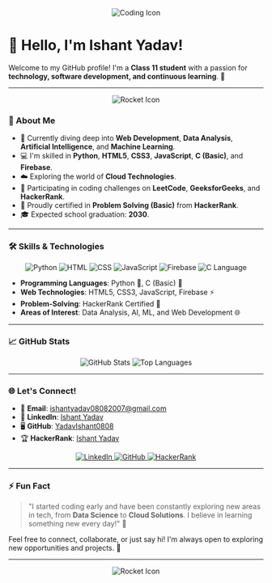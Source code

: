<div align="center">
  <img src="https://img.icons8.com/external-flatart-icons-outline-flatarticons/64/external-coding-web-development-flatart-icons-outline-flatarticons.png" alt="Coding Icon"/>
</div>

# 👋 Hello, I'm **Ishant Yadav!** 

Welcome to my GitHub profile! I'm a **Class 11 student** with a passion for **technology, software development, and continuous learning**. 🚀

---

<div align="center">
  <img src="https://img.icons8.com/ios-filled/100/000000/rocket.png" alt="Rocket Icon"/>
</div>

### 🚀 About Me
- 🌱 Currently diving deep into **Web Development**, **Data Analysis**, **Artificial Intelligence**, and **Machine Learning**.
- 💻 I'm skilled in **Python**, **HTML5**, **CSS3**, **JavaScript**, **C (Basic)**, and **Firebase**.
- ☁️ Exploring the world of **Cloud Technologies**.
- 🎯 Participating in coding challenges on **LeetCode**, **GeeksforGeeks**, and **HackerRank**.
- 🏅 Proudly certified in **Problem Solving (Basic)** from **HackerRank**.
- 🎓 Expected school graduation: **2030**.

---

### 🛠️ **Skills & Technologies**
<div align="center">
  <img src="https://img.icons8.com/color/48/000000/python.png" alt="Python"/> 
  <img src="https://img.icons8.com/color/48/000000/html-5--v1.png" alt="HTML"/> 
  <img src="https://img.icons8.com/color/48/000000/css3.png" alt="CSS"/> 
  <img src="https://img.icons8.com/color/48/000000/javascript--v1.png" alt="JavaScript"/>
  <img src="https://img.icons8.com/color/48/000000/firebase.png" alt="Firebase"/>
  <img src="https://img.icons8.com/color/48/000000/c-programming.png" alt="C Language"/>
</div>

- **Programming Languages**: Python 🐍, C (Basic) 🔵
- **Web Technologies**: HTML5, CSS3, JavaScript, Firebase ⚡
- **Problem-Solving**: HackerRank Certified 🌟
- **Areas of Interest**: Data Analysis, AI, ML, and Web Development 🌐

---

### 📈 **GitHub Stats**
<div align="center">
  <img src="https://github-readme-stats.vercel.app/api?username=YadavIshant0808&show_icons=true&theme=radical" alt="GitHub Stats"/>
  <img src="https://github-readme-stats.vercel.app/api/top-langs/?username=YadavIshant0808&layout=compact&theme=radical" alt="Top Languages"/>
</div>

---

### 🌐 **Let's Connect!**
- 📧 **Email**: [ishantyadav08082007@gmail.com](mailto:ishantyadav08082007@gmail.com)
- 💼 **LinkedIn**: [Ishant Yadav](https://www.linkedin.com/in/ishant-yadav-335716308)
- 🖥️ **GitHub**: [YadavIshant0808](https://github.com/YadavIshant0808)
- 🏆 **HackerRank**: [Ishant Yadav](https://www.hackerrank.com/profile/ishantyadav08081)

<div align="center">
  <a href="https://www.linkedin.com/in/ishant-yadav-335716308">
    <img src="https://img.icons8.com/fluent/48/000000/linkedin.png" alt="LinkedIn"/>
  </a>
  <a href="https://github.com/YadavIshant0808">
    <img src="https://img.icons8.com/fluent/48/000000/github.png" alt="GitHub"/>
  </a>
  <a href="https://www.hackerrank.com/profile/ishantyadav08081">
    <img src="https://img.icons8.com/ios-filled/50/4a90e2/hackerrank.png" alt="HackerRank"/>
  </a>
</div>

---

### ⚡ **Fun Fact**
> "I started coding early and have been constantly exploring new areas in tech, from **Data Science** to **Cloud Solutions**. I believe in learning something new every day!" 🌟

Feel free to connect, collaborate, or just say hi! I'm always open to exploring new opportunities and projects. 🤝

---

<div align="center">
  <img src="https://img.icons8.com/ios-filled/100/000000/rocket.png" alt="Rocket Icon"/>
</div>